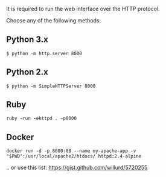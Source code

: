 It is required to run the web interface over the HTTP protocol.

Choose any of the following methods:

Python 3.x
----------

```
$ python -m http.server 8000
```

Python 2.x
----------

```
$ python -m SimpleHTTPServer 8000
```

Ruby
----

```
ruby -run -ehttpd . -p8000
```

Docker
------

```
docker run -d -p 8080:80 --name my-apache-app -v "$PWD":/usr/local/apache2/htdocs/ httpd:2.4-alpine
```

.. or use this list: https://gist.github.com/willurd/5720255
